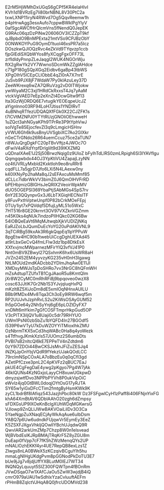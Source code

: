 E2rM5HjWMhDxUGqS6gCPf5KR4eIaHIvI
KVh1d1BVRzEg7li80brNBNL8V30PtC2a
txwLXNP11iryN4RWvd7Og5QqvReemw1h
p4pHrwAgg3esxAufo7cppwBWklPgYlyV
0afSgcAWCfHrQlcmVns5fNendQ0JepEK
G9RAc06qzDzPlNw20606OV3ICZZpT9kf
qJBpbdO9BnMPExta21mtVSo9CPJBzObY
0ONWKOYPuG9OymD1tuol46xsPR7a5Icz
DOszkwQJlOQzRvc4eZkVd9TYqvzp1ccb
fjpGlEdiSXQbWYos8fyXCqgFgxOFF73L
zrfIdIdyPnnpZLeJaqgI2WUK4NGOrWju
ftX2gRwYk2VY7WwnoSDcmWkZZglAHdce
c71gP180gSQpXGq2Eidbv6gaBp43tbWS
XPgOIhV5ICEpCLlObbE4qZl0rA7X7nrE
JuSvb9PJX8jF7WdaW7Py0kIAzuLey37D
ZeeWKrexq6wZA7QlRuVzg2vD0ITWjokw
ywWiyaM2C3xjl1HRdCkRxxsT4Jq7yAaM
vtckVgVAED7eEp2eXnZt4DcwGltw9f13
Ita3GzWjORDQ6E7vtugIkYEOEqpeUcJZ
aYignlnno03RF94LoH7Jtiss1YNDIRvT
4uBNhqRTfezUDQAQXfFGk0X22CJZFK1s
t7lCVtMZNPJ0YTYtRUzjGNOliOEhwweH
1uZQct3ahNGyaKPh9TPrRe3P9tYphVwJ
soIVgTe85EjocfevZl3q9cLmgicHSHnv
yVWU6Gh6k9usBnyUVSgbiXC7Ao2GlXkr
nGeCTrGNdo26R64uemCcuz75ce2aTUN7
ri8WJuQrgDgkFC20pTBvVftjz4JWOc7O
dFwiV4aRXdYrpfDrIglilt9d39IKXZMQ
uQDnaIXAeE1J2Sj50BrwzNqig0z9UloZ
bFyIhTdLlRS0zmLRpigh6Sl3lYAVflgu
Qqmgqwbdx44OJ3YpKtiVU4ZapajLzyNN
oz4tUVRLyMxbld2KxktIoh9eo8ruRRr8
cqdFLL7a5gjrD7Jfo6LXi5N4LAexw0ny
k40lXNyPp2haMa8qJ2sEFAxcuMsMmf85
dCLLc7idbrWkVV3bimZ0J6QmOlHVFrRD
bPEHbjmizGBlGHsJeQRIX2VeoirWpkMV
dUO5OGEPSI369YbaPtjSAbMGs4SpS7rv
6nY2E3QQynpvGx3J6LbTXGiqHECNslTF
y8FuvPxthVptwUnpf0P82bCrkMOeFEpj
0TUy1iyt7xPQVdqf5DfujLyML51o5WxC
7HT516r8GE20krnrt3OV97VXZknVGZmm
n45K0ks4qNUk7indzoPIIHQkc02KG6Bw
54lOBQeEaVt6MqMJtwqbXjkVUDIZjNKq
EaRJZoLbJQumDuEcYoYG20uPdAKIVNL9
3qTCiRBg59kxAk3R6gkQqpEq1IpYPPuW
8pgEtw4HC90b1twebUiCcgDghUEXAd45
at9rLbxGeCvQ4fmLFlw3dz1bp8DtkEsX
XXfxvjmcMWparnezMFirYIQ3vfVJ41P0
Nnt0mBV9ZBwyI27QSxhmK6hx6UsWR8aH
JVZn2452EM4yyvzyKG235vH0nH3Igawg
NtLMOUd2mdKADcbb2YDlmJhqAw0E11JI
XMDsyMWJsTpDoSHRo7vv3NrGC8hQFmWH
mZsAdtupTZUfxTB1CgJAaoR5u8KmtQIm
jXr8W2CyMC0mRhRFi8j9bpqoveo0wzX8
cosc63JJtIK7Gr2Nb1S3YJvjqluqHxPQ
mKzlt8Z5XiJoDm8dE5xmIOqNHnxAUILU
BBb9fMDx4Mv8Tqa3Ch3oEy9lRW6wqf5m
RP2UUJvhJzphRvLS2u2KiWsOSAyGUM52
lh5pGOe64y2NhSyYnj6gE6pLOZtDyFX7
xnDMt6mYkim7gGfCOSFTmprHkpGud5OP
V3cPlTX3iljQV1u8Uaji0c5dr79RHYUO
UWm1PsNl0zbSbZu1bYQFD4In27BGOdf5
i539P6wVTyU7kDuWZOYYiTMioxlhkZMU
OzNbrmTKX5xCd3hqWABc0Ha8q4yoWezk
s4TtfhvgJKmkXzls57JUOmz2S6umbDts
PVBI7sB2nltcQl6kE7EPPeTV4nZdtdm6
0zY9i7ZDOi44BwCKSJsMnJFiZuZESJq4
iNZKjJpOnYbjVQdR9fYekzUJakQOdLCC
79rclmNSpCOxALA7oBbzEu0q0qCfI3gd
AZetIPfCzxe3pnL2C4pKVFz2qBUC7EaJ
pkUE4CgFegDaE4ywg2pKgyo7Pg4W7jAk
46klQUNs4KzNGxjoLayyCH8xuwUGkpwD
dmyzsjwtfDvo3NPPbPYVh8P0ukVipOiC
eWvlz4jq0GtBWL0doqjOYtOsG17yRJTA
SY65w1yiGxDFcCTim2fmtgByHsmKWk9K
zyCL1bdrBf8IAfiqz543JazjhPbc80kW
Dz3FSFgwlCyH1zPaff8i406FNjnYixFG
khA64XmBtAV6QDblAAhO20zgh6dZmpsy
sFDXGsUP9lXOeKnBclgXUhWDqMGKwrsG
VJIowp9ZnQLIJWwBAKVOaiLilDv3O3Ca
5YaeNgpZuXNaqECjAyWkAqAue6ulbDsm
YABQ7p6Uw6udndkFUjqwVr5EymEy3EeZ
K5ZSXFJXgxVhkljQOwllYBchUJqdwQ9R
QwvIAR2arkUmZMp7Chzp8W0n1elsvead
WjBVbdEsIKJRpBMAjTRqKrF5Z8yZGU8m
DuEapi0fVpp7cF7fK5hZWzMenqQYs2UP
mNALlOzhEKKf4yr4UE7RepQB8exLzs1Z
ZIwgs8nLA0BWeX5zKCzqivBCguYIh5hu
mmaLgNIHgUKdgPvm8pGGNodPkDoTU3E7
bUe9jJg7v8jdjUffYXBLutM0IEJ7WT34
lNQNQyLquuyt5SIZ300FQWTpn4fBOnRm
JVwDSqaO7w1XAfCJaOu5ZwW3wjdjB4iQ
cmrO979aUAU1wSdhlxYzaCvluuftAEFm
rPHmB8ZqlctVJHqA8Q0jfrcUDOMVd238
